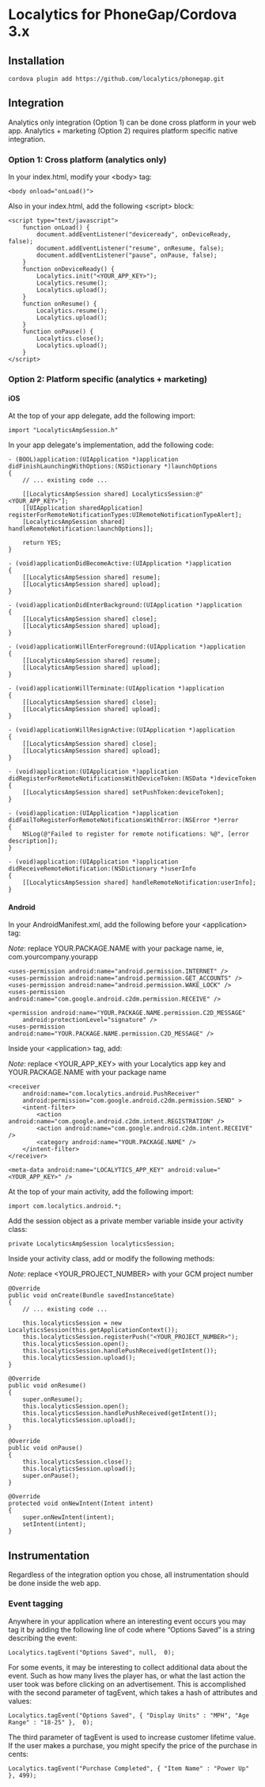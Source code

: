 Localytics for PhoneGap/Cordova 3.x
========

## Installation

	cordova plugin add https://github.com/localytics/phonegap.git

## Integration

Analytics only integration (Option 1) can be done cross platform in your web app. Analytics + marketing (Option 2) requires platform specific native integration.

### Option 1: Cross platform (analytics only)

In your index.html, modify your \<body\> tag:

	<body onload="onLoad()">

Also in your index.html, add the following \<script\> block:

	<script type="text/javascript">
        function onLoad() {
            document.addEventListener("deviceready", onDeviceReady, false);
            document.addEventListener("resume", onResume, false);
            document.addEventListener("pause", onPause, false);
        }
        function onDeviceReady() {
            Localytics.init("<YOUR_APP_KEY>");
            Localytics.resume();                
            Localytics.upload();
        }
        function onResume() {
            Localytics.resume();
            Localytics.upload();
        }
        function onPause() {
            Localytics.close();
            Localytics.upload();
        }
    </script>
    
### Option 2: Platform specific (analytics + marketing)

#### iOS

At the top of your app delegate, add the following import: 

	import "LocalyticsAmpSession.h"

In your app delegate's implementation, add the following code:

	- (BOOL)application:(UIApplication *)application didFinishLaunchingWithOptions:(NSDictionary *)launchOptions
	{
		// ... existing code ...
	
		[[LocalyticsAmpSession shared] LocalyticsSession:@"<YOUR_APP_KEY>"];
	    [[UIApplication sharedApplication] registerForRemoteNotificationTypes:UIRemoteNotificationTypeAlert];	   
		[LocalyticsAmpSession shared] handleRemoteNotification:launchOptions]];
	   
	    return YES;
	}

	- (void)applicationDidBecomeActive:(UIApplication *)application
	{
		[[LocalyticsAmpSession shared] resume];
		[[LocalyticsAmpSession shared] upload];
	}
	
	- (void)applicationDidEnterBackground:(UIApplication *)application 
	{
		[[LocalyticsAmpSession shared] close];
		[[LocalyticsAmpSession shared] upload];
	}
	
	- (void)applicationWillEnterForeground:(UIApplication *)application 
	{
		[[LocalyticsAmpSession shared] resume];
		[[LocalyticsAmpSession shared] upload];
	}

	- (void)applicationWillTerminate:(UIApplication *)application 
	{
		[[LocalyticsAmpSession shared] close];
		[[LocalyticsAmpSession shared] upload];
	}
	
	- (void)applicationWillResignActive:(UIApplication *)application
	{
		[[LocalyticsAmpSession shared] close];
		[[LocalyticsAmpSession shared] upload];
	}
	
	- (void)application:(UIApplication *)application didRegisterForRemoteNotificationsWithDeviceToken:(NSData *)deviceToken
	{
		[[LocalyticsAmpSession shared] setPushToken:deviceToken];
	}
	 
	- (void)application:(UIApplication *)application didFailToRegisterForRemoteNotificationsWithError:(NSError *)error
	{
		NSLog(@"Failed to register for remote notifications: %@", [error description]);
	}
	 
	- (void)application:(UIApplication *)application didReceiveRemoteNotification:(NSDictionary *)userInfo
	{
		[[LocalyticsAmpSession shared] handleRemoteNotification:userInfo];
	}
	
#### Android

In your AndroidManifest.xml, add the following before your \<application\> tag:

*Note*: replace YOUR.PACKAGE.NAME with your package name, ie, com.yourcompany.yourapp
	
	<uses-permission android:name="android.permission.INTERNET" />
	<uses-permission android:name="android.permission.GET_ACCOUNTS" />
	<uses-permission android:name="android.permission.WAKE_LOCK" />   
	<uses-permission android:name="com.google.android.c2dm.permission.RECEIVE" />
	  
	<permission android:name="YOUR.PACKAGE.NAME.permission.C2D_MESSAGE"
	    android:protectionLevel="signature" />
	<uses-permission android:name="YOUR.PACKAGE.NAME.permission.C2D_MESSAGE" />
	
Inside your \<application\> tag, add: 

*Note*: replace \<YOUR_APP_KEY\> with your Localytics app key and YOUR.PACKAGE.NAME with your package name

	<receiver
	    android:name="com.localytics.android.PushReceiver"
	    android:permission="com.google.android.c2dm.permission.SEND" >
	    <intent-filter>
	        <action android:name="com.google.android.c2dm.intent.REGISTRATION" />
	        <action android:name="com.google.android.c2dm.intent.RECEIVE" />               
	        <category android:name="YOUR.PACKAGE.NAME" />
	    </intent-filter>
	</receiver>
	
	<meta-data android:name="LOCALYTICS_APP_KEY" android:value="<YOUR_APP_KEY>" />
	
At the top of your main activity, add the following import: 

	import com.localytics.android.*;
	
Add the session object as a private member variable inside your activity class:

	private LocalyticsAmpSession localyticsSession;
	
Inside your activity class, add or modify the following methods:

*Note*: replace \<YOUR_PROJECT_NUMBER\> with your GCM project number

	@Override
	public void onCreate(Bundle savedInstanceState)
	{
		// ... existing code ...
	 
		this.localyticsSession = new LocalyticsSession(this.getApplicationContext());
		this.localyticsSession.registerPush("<YOUR_PROJECT_NUMBER>");       
		this.localyticsSession.open();
		this.localyticsSession.handlePushReceived(getIntent());
		this.localyticsSession.upload();
	}
	
	@Override
	public void onResume()
	{
	    super.onResume();
	    this.localyticsSession.open();
	    this.localyticsSession.handlePushReceived(getIntent());
	    this.localyticsSession.upload();
	}	
	
	@Override
	public void onPause()
	{
	    this.localyticsSession.close();
	    this.localyticsSession.upload();
	    super.onPause();
	}
	
	@Override
	protected void onNewIntent(Intent intent)
	{
	    super.onNewIntent(intent);
	    setIntent(intent);
	} 	

## Instrumentation

Regardless of the integration option you chose, all instrumentation should be done inside the web app. 

### Event tagging

Anywhere in your application where an interesting event occurs you may tag it by adding the following line of code where “Options Saved” is a string describing the event:

	Localytics.tagEvent("Options Saved", null,  0);

For some events, it may be interesting to collect additional data about the event. Such as how many lives the player has, or what the last action the user took was before clicking on an advertisement. This is accomplished with the second parameter of tagEvent, which takes a hash of attributes and values:

	Localytics.tagEvent("Options Saved", { "Display Units" : "MPH", "Age Range" : "18-25" },  0);

The third parameter of tagEvent is used to increase customer lifetime value. If the user makes a purchase, you might specify the price of the purchase in cents: 

	Localytics.tagEvent("Purchase Completed", { "Item Name" : "Power Up" }, 499);
